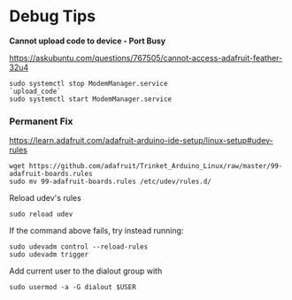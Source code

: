 # Debug Tips

**Cannot upload code to device - Port Busy**

https://askubuntu.com/questions/767505/cannot-access-adafruit-feather-32u4

    sudo systemctl stop ModemManager.service
    `upload_code`
    sudo systemctl start ModemManager.service

### Permanent Fix

https://learn.adafruit.com/adafruit-arduino-ide-setup/linux-setup#udev-rules

    wget https://github.com/adafruit/Trinket_Arduino_Linux/raw/master/99-adafruit-boards.rules
    sudo mv 99-adafruit-boards.rules /etc/udev/rules.d/

Reload udev's rules

    sudo reload udev

If the command above fails, try instead running:

    sudo udevadm control --reload-rules
    sudo udevadm trigger

Add current user to the dialout group with

    sudo usermod -a -G dialout $USER

